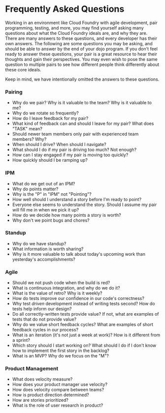 # Frequently Asked Questions
Working in an environment like Cloud Foundry with agile development, pair programming, testing, and more, you may find yourself asking many questions about what the Cloud Foundry ideals are, and why they are. There are many answers to these questions, and every developer has their own answers. The following are some questions you may be asking, and should be able to answer by the end of your dojo program. If you don't feel ready to answer these questions, your pair is a great resource to hear their thoughts and gain their perspectives. You may even wish to pose the same question to multiple pairs to see how different people think differently about these core ideals.

Keep in mind, we have intentionally omitted the answers to these questions.

### Pairing
* Why do we pair? Why is it valuable to the team? Why is it valuable to me?
* Why do we rotate so frequently?
* How do I leave feedback for my pair?
* What kind of feedback can and should I leave for my pair? What does "TASK" mean?
* Should newer team members only pair with experienced team members? Why?
* When should I drive? When should I navigate?
* What should I do if my pair is driving too much? Not enough?
* How can I stay engaged if my pair is moving too quickly?
* How quickly should I be ramping up?

### IPM
* What do we get out of an IPM?
* Why do points matter?
* Why is the "P" in "IPM" not "Pointing"?
* How well should I understand a story before I'm ready to point?
* Everyone else seems to understand the story. Should I assume my pair will fill me in when we pick it up?
* How do we decide how many points a story is worth?
* Why don't we point bugs and chores?

### Standup
* Why do we have standup?
* What information is worth sharing?
* Why is it more valuable to talk about today's upcoming work than yesterday's accomplishments?

### Agile
* Should we not push code when the build is red?
* What is continuous integration, and why do we do it?
* What is the value of retro? Why is it weekly?
* How do tests improve our confidence in our code's correctness?
* Why test _driven_ development instead of writing tests second? How do tests help inform our design?
* Do all correctly-written tests provide value? If not, what are examples of tests that do not provide value?
* Why do we value short feedback cycles? What are examples of short feedback cycles in our process?
* What is an iteration (it's not just a week at work)? How is it different from a sprint?
* Which story should I start working on? What should I do if I don't know how to implement the first story in the backlog?
* What is an MVP? Why do we focus on the "M"?

### Product Management
* What does velocity measure?
* How does your product manager use velocity?
* How does velocity compare between teams?
* How is product direction determined?
* How are stories prioritized?
* What is the role of user research in product?
